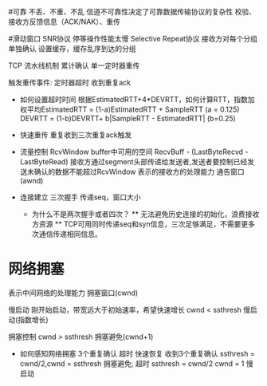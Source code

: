 
#可靠
	不丢、不重、不乱
信道不可靠性决定了可靠数据传输协议的复杂性
校验、接收方反馈信息（ACK/NAK）、重传


#滑动窗口
SNR协议 停等操作性能太慢
Selective Repeat协议
接收方对每个分组单独确认
设置缓存，缓存乱序到达的分组

TCP 
流水线机制
累计确认
单一定时器重传

触发重传事件:
定时器超时
收到重复ack
* 如何设置超时时间
	根据EstimatedRTT+4*DEVRTT，如何计算RTT，指数加权平均EstimatedRTT = (1-a)EstimatedRTT + SampleRTT (a = 0.125)
	DEVRTT = (1-b)DEVRTT+ b|SampleRTT - EstimatedRTT| (b=0.25)

* 快速重传
重复收到三次重复ack触发

* 流量控制
RcvWindow
buffer中可用的空间 RecvBuff - (LastByteRecvd - LastByteRead)
接收方通过segment头部传递给发送者,发送者要控制已经发送未确认的数据不能超过RcvWindow
表示的接收方的处理能力
通告窗口(awnd)

* 连接建立
	三次握手 传递seq，窗口大小
	* 为什么不是两次握手或者四次？
	** 无法避免历史连接的初始化，浪费接收方资源
	** TCP可用同时传递seq和syn信息，三次足够满足，不需要更多次通信传递相同信息。	

# 网络拥塞
表示中间网络的处理能力
拥塞窗口(cwnd)

慢启动
刚开始启动，带宽远大于初始速率，希望快速增长
cwnd < ssthresh 慢启动(指数增长)

拥塞控制
cwnd > ssthresh 拥塞避免(cwnd+1)

* 如何感知网络拥塞
	3个重复确认
	超时
快速恢复 收到3个重复确认 ssthresh = cwnd/2,cwnd = ssthresh 拥塞避免;
超时 ssthresh = cwnd/2 cwnd = 1 慢启动


	
